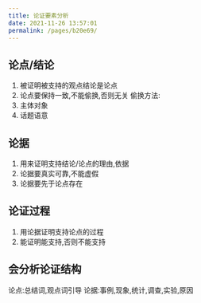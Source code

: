 ```yaml
---
title: 论证要素分析
date: 2021-11-26 13:57:01
permalink: /pages/b20e69/
---
```

## 论点/结论
1. 被证明被支持的观点结论是论点
2. 论点要保持一致,不能偷换,否则无关
偷换方法:
1. 主体对象
2. 话题语意
## 论据
1. 用来证明支持结论/论点的理由,依据
2. 论据要真实可靠,不能虚假
3. 论据要先于论点存在
## 论证过程
1. 用论据证明支持论点的过程
2. 能证明能支持,否则不能支持
## 会分析论证结构
论点:总结词,观点词引导
论据:事例,现象,统计,调查,实验,原因
